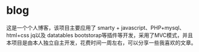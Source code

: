 # blog
这是一个个人博客，该项目主要应用了 smarty + javascript、PHP+mysql、html+css jq以及 datatables bootstorap等插件等开发，采用了MVC模式，并且本项目是由本人独立自主开发，花费时间一周左右，可以分享一些我喜欢的文章。
